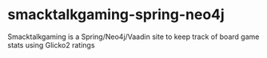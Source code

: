 # smacktalkgaming-spring-neo4j
Smacktalkgaming is a Spring/Neo4j/Vaadin site to keep track of board game stats using Glicko2 ratings
